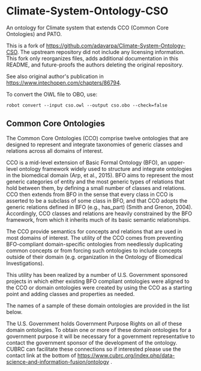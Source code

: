 # Climate-System-Ontology-CSO

An ontology for Climate system that extends CCO (Common Core Ontologies) and PATO.

This is a fork of https://github.com/adavarpa/Climate-System-Ontology-CSO. The upstream
repository did not include any licensing information. This fork only reorganizes files,
adds additional documentation in this README, and future-proofs the authors deleting
the original repository.

See also original author's publication in https://www.intechopen.com/chapters/86794.

To convert the OWL file to OBO, use:

```shell
robot convert --input cso.owl --output cso.obo --check=false
```

## Common Core Ontologies

The Common Core Ontologies (CCO) comprise twelve ontologies that are designed to represent and integrate taxonomies of
generic classes and relations across all domains of interest.

CCO is a mid-level extension of Basic Formal Ontology (BFO), an upper-level ontology framework widely used to structure
and integrate ontologies in the biomedical domain (Arp, et al., 2015). BFO aims to represent the most generic categories
of entity and the most generic types of relations that hold between them, by defining a small number of classes and
relations. CCO then extends from BFO in the sense that every class in CCO is asserted to be a subclass of some class in
BFO, and that CCO adopts the generic relations defined in BFO (e.g., has_part) (Smith and Grenon, 2004). Accordingly,
CCO classes and relations are heavily constrained by the BFO framework, from which it inherits much of its basic
semantic relationships.

The CCO provide semantics for concepts and relations that are used in most domains of interest. The utility of the CCO
comes from preventing BFO-compliant domain-specific ontologies from needlessly duplicating common concepts or from
forcing such ontologies to include concepts outside of their domain (e.g. organization in the Ontology of Biomedical
Investigations).

This utility has been realized by a number of U.S. Government sponsored projects in which either existing BFO compliant
ontologies were aligned to the CCO or domain ontologies were created by using the CCO as a starting point and adding
classes and properties as needed.

The names of a sample of these domain ontologies are provided in the list below.

The U.S. Government holds Government Purpose Rights on all of these domain ontologies. To obtain one or more of these
domain ontologies for a government purpose it will be necessary for a government representative to contact the
government sponsor of the development of the ontology. CUBRC can facilitate these connections so if interested please
use the contact link at the bottom of https://www.cubrc.org/index.php/data-science-and-information-fusion/ontology .

